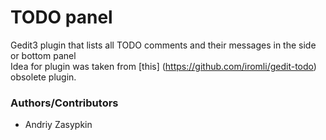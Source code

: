 # TODO panel
Gedit3 plugin that lists all TODO comments and their messages in the side or
bottom panel  
Idea for plugin was taken from [this] (https://github.com/iromli/gedit-todo)
obsolete plugin.

### Authors/Contributors
- Andriy Zasypkin
